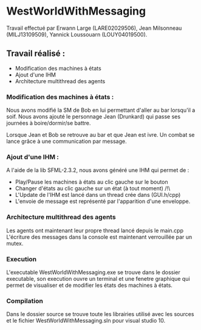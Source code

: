 # WestWorldWithMessaging

Travail effectué par Erwann Large (LARE02029506), Jean Milsonneau (MILJ13109509), Yannick Loussouarn (LOUY04019500).

## Travail réalisé :
  - Modification des machines à états
  - Ajout d'une IHM
  - Architecture multithread des agents

###  Modification des machines à états :

Nous avons modifié la SM de Bob en lui permettant d'aller au bar lorsqu'il a soif. Nous avons ajouté le personnage Jean (Drunkard) qui passe ses journées à boire/dormir/se battre.

Lorsque Jean et Bob se retrouve au bar et que Jean est ivre. Un combat se lance grâce à une communication par message.

### Ajout d'une IHM :

A l'aide de la lib SFML-2.3.2, nous avons généré une IHM qui permet de :

  - Play/Pause les machines à états au clic gauche sur le bouton
  - Changer d'états au clic gauche sur un état (à tout moment) /!\
  - L'Update de l'IHM est lancé dans un thread crée dans (GUI.h/cpp)
  - L'envoie de message est représenté par l'apparition d'une enveloppe.

### Architecture multithread des agents

Les agents ont maintenant leur propre thread lancé depuis le main.cpp L'écriture des messages dans la console est maintenant verrouillée par un mutex.

### Execution

L'executable WestWorldWithMessaging.exe se trouve dans le dossier executable, son execution ouvre un terminal et une fenetre graphique qui permet de visualiser et de modifier les états des machines à états.

### Compilation

Dans le dossier source se trouve toute les librairies utilisé avec les sources et le fichier WestWorldWithMessaging.sln pour visual studio 10.
